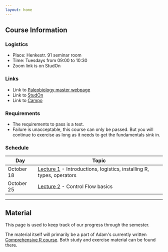 ```yaml
---
layout: home
---
```



## **Course Information**

### Logistics 

- Place: Henkestr. 91 seminar room  
- Time: Tuesdays from 09:00 to 10:30  
- Zoom link is on StudOn

### Links

- Link to [Paleobiology master webpage](https://palaeobiology.nat.fau.de/program/courses/rcourse/)  
- Link to [StudOn](https://www.studon.fau.de/crs4793444.html)  
- Link to [Campo](https://www.campo.fau.de:443/qisserver/pages/startFlow.xhtml?_flowId=detailView-flow&unitId=107608&periodId=395&navigationPosition=studiesOffered,searchCourses)  

### Requirements

- The requirements to pass is a test. 
- Failure is unacceptable, this course can only be passed. But you will continue to exercise as long as it needs to get the fundamentals sink in.

### Schedule

| Day        | Topic                                                                                                         |
|------------|---------------------------------------------------------------------------------------------------------------|
| October 18 | [Lecture 1]({{site.url}}{{site.baseurl}}lecture1/) - Introductions, logistics, installing R, types, operators |
| October 25 | [Lecture 2]({{site.url}}{{site.baseurl}}lecture2/) - Control Flow basics                                      |

* * *

## **Material**

This page is used to keep track of our progress through the semester.

The material itself will primarily be a part of Adam's currently written [Comprehensive R course](https://adamkocsis.github.io/rkheion/).
Both study and exercise material can be found there. 



